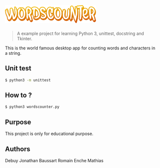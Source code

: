 # ![center](logo.png)

> A example project for learning Python 3, unittest, docstring and Tkinter.

This is the world famous desktop app for counting words and characters in a string.


## Unit test

```bash
$ python3 -m unittest
```


## How to ?

```bash
$ python3 wordscounter.py
```

## Purpose

This project is only for educational purpose.

## Authors

Debuy Jonathan 
Baussart Romain
Enche Mathias


